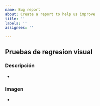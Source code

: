 ```yaml
---
name: Bug report
about: Create a report to help us improve
title: ''
labels: ''
assignees: ''

---
```


## Pruebas de regresion visual
### Descripción
- 
### Imagen
-
